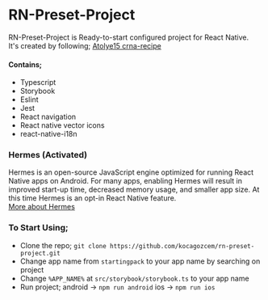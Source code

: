 # RN-Preset-Project
RN-Preset-Project is Ready-to-start configured project for React Native.  <br>
It's created by following; [Atolye15 crna-recipe](https://github.com/atolye15/crna-recipe)

#### Contains; 
- Typescript
- Storybook
- Eslint
- Jest
- React navigation
- React native vector icons
- react-native-i18n

### Hermes (Activated)
Hermes is an open-source JavaScript engine optimized for running React Native apps on Android. For many apps, enabling Hermes will result in improved start-up time, decreased memory usage, and smaller app size. At this time Hermes is an opt-in React Native feature. <br>
[More about Hermes](https://reactnative.dev/docs/hermes)

### To Start Using;
- Clone the repo;
`git clone https://github.com/kocagozcem/rn-preset-project.git`
- Change app name from `startingpack` to your app name by searching on project
- Change `%APP_NAME%` at `src/storybook/storybook.ts` to your app name 
- Run project; 
    android -> `npm run android`
    ios -> `npm run ios`